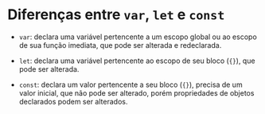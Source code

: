 # Diferenças entre `var`, `let` e `const`
- `var`: declara uma variável pertencente a um escopo global ou ao escopo de sua função imediata, que pode ser alterada e redeclarada.

- `let`: declara uma variável pertencente ao escopo de seu bloco (`{}`), que pode ser alterada.

- `const`: declara um valor pertencente a seu bloco (`{}`), precisa de um valor inicial, que não pode ser alterado, porém propriedades de objetos declarados podem ser alterados.